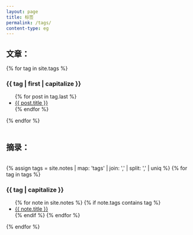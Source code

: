 ```yaml
---
layout: page
title: 标签
permalink: /tags/
content-type: eg
---
```


<div>
<h2>文章：</h2>
    {% for tag in site.tags %}
    <div class="pure-u-1 tags">
        <h3 id="{{ tag | first }}">{{ tag | first | capitalize }}</h3>
        <ul>
        {% for post in tag.last %}
            <li><a href="{{post.url}}">{{ post.title }}</a></li>
        {% endfor %}
        </ul>
    </div>
    {% endfor %}
    <br/>
    <br/>
<h2>摘录：</h2>
    <br/>
    {% assign tags =  site.notes | map: 'tags' | join: ','  | split: ',' | uniq %}
    {% for tag in tags %}
    <div class="pure-u-1 tags">
      <h3 id="{{ tag | first }}">{{ tag | capitalize }}</h3>
      <ul>
      {% for note in site.notes %}
        {% if note.tags contains tag %}
        <li><a href="{{ note.url }}">{{ note.title }}</a></li>
        {% endif %}
      {% endfor %}
      </ul>
    </div>
    {% endfor %}
</div>
